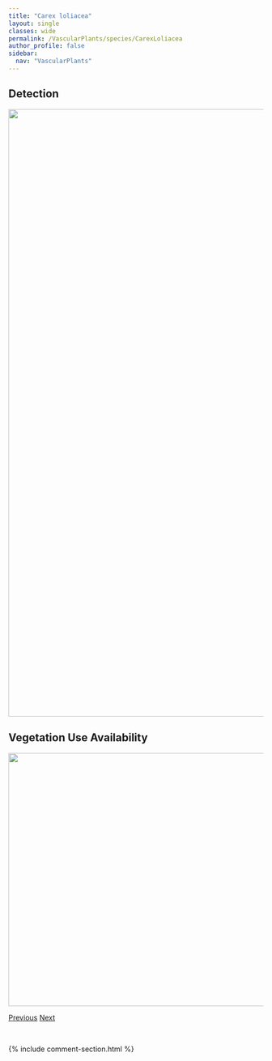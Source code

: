```yaml
---
title: "Carex loliacea"
layout: single
classes: wide
permalink: /VascularPlants/species/CarexLoliacea
author_profile: false
sidebar:
  nav: "VascularPlants"
---
```


<h2>Detection</h2>

<a href="https://drive.google.com/uc?export=view&id=1gqdNj1c9B5hJxY_SfGgw8Ib9PH6Oe2IF">
<img src="https://drive.google.com/uc?export=view&id=1gqdNj1c9B5hJxY_SfGgw8Ib9PH6Oe2IF" height = "1200" width = "800">
</a>


<h2>Vegetation Use Availability</h2>

<a href="https://drive.google.com/uc?export=view&id=1Qaet96E8I3Hmayt1tR6N-fKBbs7QgN5p">
<img src="https://drive.google.com/uc?export=view&id=1Qaet96E8I3Hmayt1tR6N-fKBbs7QgN5p" height = "500" width = "1000">
</a>


<a href="/DevelopmentWebsite/VascularPlants/species/CarexLivida" class="pagination--pager" title="Carex livida">Previous</a> <a href="/DevelopmentWebsite/VascularPlants/species/CarexMacloviana" class="pagination--pager" title="Carex macloviana">Next</a>

<p>&nbsp;</p>

{% include comment-section.html %}
